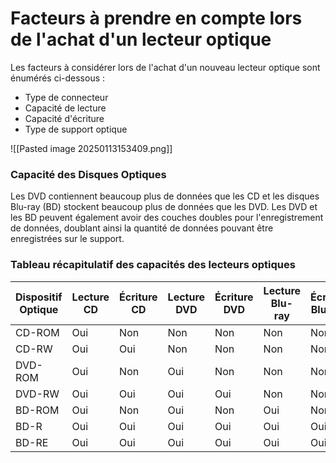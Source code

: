 
# Facteurs à prendre en compte lors de l'achat d'un lecteur optique

Les facteurs à considérer lors de l'achat d'un nouveau lecteur optique sont énumérés ci-dessous :

- Type de connecteur
- Capacité de lecture
- Capacité d'écriture
- Type de support optique

![[Pasted image 20250113153409.png]]


### Capacité des Disques Optiques

Les DVD contiennent beaucoup plus de données que les CD et les disques Blu-ray (BD) stockent beaucoup plus de données que les DVD. Les DVD et les BD peuvent également avoir des couches doubles pour l'enregistrement de données, doublant ainsi la quantité de données pouvant être enregistrées sur le support.



### Tableau récapitulatif des capacités des lecteurs optiques

| Dispositif Optique | Lecture CD | Écriture CD | Lecture DVD | Écriture DVD | Lecture Blu-ray | Écriture Blu-ray | Réécriture Blu-ray |
|--------------------|-------------|-------------|-------------|-------------|-----------------|------------------|-------------------|
| CD-ROM             | Oui         | Non         | Non         | Non         | Non             | Non              | Non               |
| CD-RW              | Oui         | Oui         | Non         | Non         | Non             | Non              | Non               |
| DVD-ROM            | Oui         | Non         | Oui         | Non         | Non             | Non              | Non               |
| DVD-RW             | Oui         | Oui         | Oui         | Oui         | Non             | Non              | Non               |
| BD-ROM             | Oui         | Non         | Oui         | Non         | Oui             | Non              | Non               |
| BD-R               | Oui         | Oui         | Oui         | Oui         | Oui             | Oui              | Non               |
| BD-RE              | Oui         | Oui         | Oui         | Oui         | Oui             | Oui              | Oui               |
